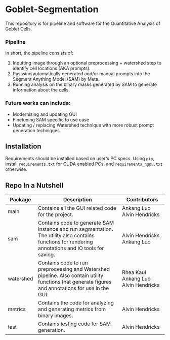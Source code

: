 # Goblet-Segmentation

This repository is for pipeline and software for the Quantitative Analysis of Goblet Cells.

### Pipeline

In short, the pipeline consists of:

1. Inputting image through an optional preprocessing + watershed step to identify cell locations (AKA prompts).
2. Passsing automatically generated and/or manual prompts into the Segment Anything Model (SAM) by Meta.
3. Running analysis on the binary masks generated by SAM to generate information about the cells.

### Future works can include:

- Modernizing and updating GUI
- Finetuning SAM specific to use case
- Updating / replacing Watershed technique with more robust prompt generation techniques

## Installation

Requirements should be installed based on user's PC specs. Using `pip`, install `requirements.txt` for CUDA enabled PCs, and `requirements_ngpu.txt` otherwise.

## Repo In a Nutshell

| Package   | Description                                                                                                                                         | Contributors                         |
| --------- | --------------------------------------------------------------------------------------------------------------------------------------------------- | ------------------------------------ |
| main      | Contains all the GUI related code for the project.                                                                                                  | Ankang Luo Alvin Hendricks           |
| sam       | Contains code to generate SAM instance and run segmentation. The utility also contains functions for rendering annotations and IO tools for saving. | Alvin Hendricks Ankang Luo           |
| watershed | Contains code to run preprocessing and Watershed pipeline. Also contain utility functions that generate figures and annotations for use in the GUI. | Rhea Kaul Ankang Luo Alvin Hendricks |
| metrics   | Contains the code for analyzing and generating metrics from binary images.                                                                          | Alvin Hendricks                      |
| test      | Contains testing code for SAM generation.                                                                                                           | Alvin Hendricks                      |
